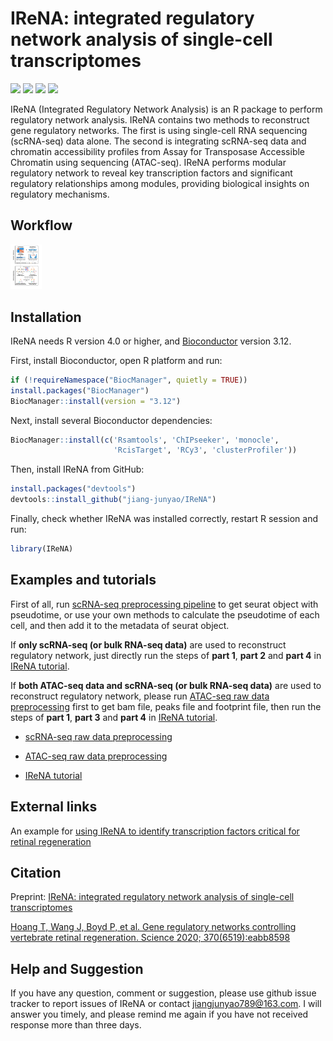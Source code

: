 IReNA: integrated regulatory network analysis of single-cell
transcriptomes
================

<!-- README.md is generated from README.Rmd. Please edit that file -->

[![](https://img.shields.io/badge/r-version4.04-green.svg)](https://www.r-project.org)
[![](https://img.shields.io/badge/Seurat-version4.01-red.svg)](https://satijalab.org/seurat/articles/get_started.html)
[![](https://img.shields.io/badge/monocle-version2.18-blue.svg)](http://cole-trapnell-lab.github.io/monocle-release)
[![](https://img.shields.io/badge/Preprint-biorxiv-purple.svg)](https://doi.org/10.1101/2021.11.22.469628)

IReNA (Integrated Regulatory Network Analysis) is an R package to
perform regulatory network analysis. IReNA contains two methods to
reconstruct gene regulatory networks. The first is using single-cell RNA
sequencing (scRNA-seq) data alone. The second is integrating scRNA-seq
data and chromatin accessibility profiles from Assay for Transposase
Accessible Chromatin using sequencing (ATAC-seq). IReNA performs modular
regulatory network to reveal key transcription factors and significant
regulatory relationships among modules, providing biological insights on
regulatory mechanisms.

## Workflow

<img src="docs/Readme%20figure/Workflow1.png" style="width:10.0%;height:10.0%" />

## Installation

IReNA needs R version 4.0 or higher, and
[Bioconductor](http://bioconductor.org/) version 3.12.

First, install Bioconductor, open R platform and run:

``` r
if (!requireNamespace("BiocManager", quietly = TRUE))
install.packages("BiocManager")
BiocManager::install(version = "3.12")
```

Next, install several Bioconductor dependencies:

``` r
BiocManager::install(c('Rsamtools', 'ChIPseeker', 'monocle',
                       'RcisTarget', 'RCy3', 'clusterProfiler'))
```

Then, install IReNA from GitHub:

``` r
install.packages("devtools")
devtools::install_github("jiang-junyao/IReNA")
```

Finally, check whether IReNA was installed correctly, restart R session
and run:

``` r
library(IReNA)
```

## Examples and tutorials

First of all, run [scRNA-seq preprocessing
pipeline](https://jiang-junyao.github.io/IReNA/scRNA-seq-preprocessing)
to get seurat object with pseudotime, or use your own methods to
calculate the pseudotime of each cell, and then add it to the metadata
of seurat object.

If **only scRNA-seq (or bulk RNA-seq data)** are used to reconstruct
regulatory network, just directly run the steps of **part 1**, **part
2** and **part 4** in [IReNA
tutorial](https://jiang-junyao.github.io/IReNA/tutorial).

If **both ATAC-seq data and scRNA-seq (or bulk RNA-seq data)** are used
to reconstruct regulatory network, please run [ATAC-seq raw data
preprocessing](https://jiang-junyao.github.io/IReNA/ATAC-seq-preprocessing)
first to get bam file, peaks file and footprint file, then run the steps
of **part 1**, **part 3** and **part 4** in [IReNA
tutorial](https://jiang-junyao.github.io/IReNA/tutorial).

-   [scRNA-seq raw data
    preprocessing](https://jiang-junyao.github.io/IReNA/scRNA-seq-preprocessing)

-   [ATAC-seq raw data
    preprocessing](https://jiang-junyao.github.io/IReNA/ATAC-seq-preprocessing)

-   [IReNA tutorial](https://jiang-junyao.github.io/IReNA/tutorial)

## External links

An example for [using IReNA to identify transcription factors critical
for retinal
regeneration](https://github.com/jiewwwang/Single-cell-retinal-regeneration)

## Citation

Preprint: [IReNA: integrated regulatory network analysis of single-cell
transcriptomes](https://doi.org/10.1101/2021.11.22.469628)

[Hoang T, Wang J, Boyd P, et al. Gene regulatory networks controlling
vertebrate retinal regeneration. Science 2020;
370(6519):eabb8598](https://www.science.org/doi/10.1126/science.abb8598)

## Help and Suggestion

If you have any question, comment or suggestion, please use github issue
tracker to report issues of IReNA or contact <jiangjunyao789@163.com>. I
will answer you timely, and please remind me again if you have not
received response more than three days.
